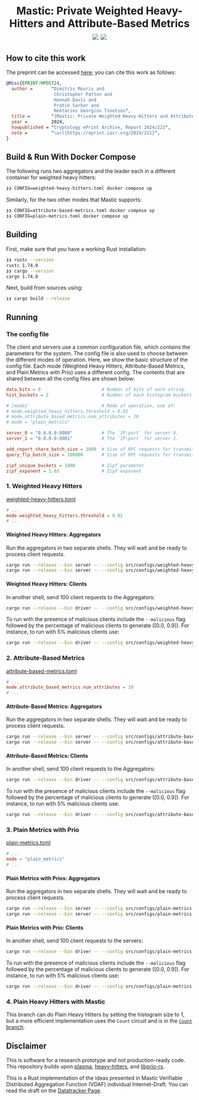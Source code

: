 <h1 align="center">Mastic: Private Weighted Heavy-Hitters and Attribute-Based Metrics
  <a href="https://github.com/TrustworthyComputing/mastic/actions/workflows/ci-build.yml"><img src="https://github.com/TrustworthyComputing/mastic/workflows/ci-build/badge.svg"></a>
  <a href="https://github.com/TrustworthyComputing/mastic/blob/main/LICENSE"><img src="https://img.shields.io/badge/license-MIT-blue.svg"></a>
</h1>

## How to cite this work
The preprint can be accessed [here](https://eprint.iacr.org/2024/221); you can
cite this work as follows:
```bibtex
@Misc{EPRINT:MPDST24,
  author =       "Dimitris Mouris and
                  Christopher Patton and
                  Hannah Davis and
                  Pratik Sarkar and
                  Nektarios Georgios Tsoutsos",
  title =        "{Mastic: Private Weighted Heavy-Hitters and Attribute-Based Metrics}",
  year =         2024,
  howpublished = "Cryptology ePrint Archive, Report 2024/221",
  note =         "\url{https://eprint.iacr.org/2024/221}",
}
```

## Build & Run With Docker Compose
The following runs two aggregators and the leader each in a different container
for weighted heavy hitters:
```bash
❯❯ CONFIG=weighted-heavy-hitters.toml docker compose up
```
Similarly, for the two other modes that Mastic supports:
```bash
❯❯ CONFIG=attribute-based-metrics.toml docker compose up
❯❯ CONFIG=plain-metrics.toml docker compose up
```

## Building

First, make sure that you have a working Rust installation:
```bash
❯❯ rustc --version
rustc 1.74.0
❯❯ cargo --version
cargo 1.74.0
```

Next, build from sources using:
```bash
❯❯ cargo build --release
```

## Running

### The config file
The client and servers use a common configuration file, which contains the
parameters for the system. The config file is also used to choose between the
different modes of operation. Here, we show the basic structure of the config
file. Each mode (Weighted Heavy Hitters, Attribute-Based Metrics, and Plain
Metrics with Prio) uses a different config. The contents that are shared between
all the config files are shown below:

```toml
data_bits = 8                       # Number of bits of each string.
hist_buckets = 2                    # Number of each histogram buckets

# [mode]                            # Mode of operation, one of:
# mode.weighted_heavy_hitters.threshold = 0.01
# mode.attribute_based_metrics.num_attributes = 10
# mode = "plain_metrics"

server_0 = "0.0.0.0:8000"           # The `IP:port` for server 0.
server_1 = "0.0.0.0:8001"           # The `IP:port` for server 1.

add_report_share_batch_size = 1000  # Size of RPC requests for transmitting keys.
query_flp_batch_size = 100000       # Size of RPC requests for transmitting FLPs.

zipf_unique_buckets = 1000          # Zipf parameter
zipf_exponent = 1.03                # Zipf exponent
```

### 1. Weighted Heavy Hitters
[weighted-heavy-hitters.toml](./src/configs/weighted-heavy-hitters.toml)
```toml
# ...
mode.weighted_heavy_hitters.threshold = 0.01
# ...
```

#### Weighted Heavy Hitters: Aggregators
Run the aggregators in two separate shells. They will wait and be ready to
process client requests.
```bash
cargo run --release --bin server -- --config src/configs/weighted-heavy-hitters.toml --server_id 0
cargo run --release --bin server -- --config src/configs/weighted-heavy-hitters.toml --server_id 1
```

#### Weighted Heavy Hitters: Clients
In another shell, send 100 client requests to the Aggregators:
```bash
cargo run --release --bin driver -- --config src/configs/weighted-heavy-hitters.toml -n 100
```

To run with the presence of malicious clients include the `--malicious` flag followed by the
percentage of malicious clients to generate ([0.0, 0.9]). For instance, to run with 5% malicious
clients use:
```bash
cargo run --release --bin driver -- --config src/configs/weighted-heavy-hitters.toml -n 100 --malicious 0.05
```

### 2. Attribute-Based Metrics
[attribute-based-metrics.toml](./src/configs/attribute-based-metrics.toml)
```toml
# ...
mode.attribute_based_metrics.num_attributes = 10
# ...
```

#### Attribute-Based Metrics: Aggregators
Run the aggregators in two separate shells. They will wait and be ready to
process client requests.
```bash
cargo run --release --bin server -- --config src/configs/attribute-based-metrics.toml --server_id 0
cargo run --release --bin server -- --config src/configs/attribute-based-metrics.toml --server_id 1
```

#### Attribute-Based Metrics: Clients
In another shell, send 100 client requests to the Aggregators:
```bash
cargo run --release --bin driver -- --config src/configs/attribute-based-metrics.toml -n 100
```

To run with the presence of malicious clients include the `--malicious` flag followed by the
percentage of malicious clients to generate ([0.0, 0.9]). For instance, to run with 5% malicious
clients use:
```bash
cargo run --release --bin driver -- --config src/configs/attribute-based-metrics.toml -n 100 --malicious 0.05
```

### 3. Plain Metrics with Prio
[plain-metrics.toml](./src/configs/plain-metrics.toml)
```toml
# ...
mode = "plain_metrics"
# ...
```

#### Plain Metrics with Prios: Aggregators
Run the aggregators in two separate shells. They will wait and be ready to
process client requests.
```bash
cargo run --release --bin server -- --config src/configs/plain-metrics.toml --server_id 0
cargo run --release --bin server -- --config src/configs/plain-metrics.toml --server_id 1
```

#### Plain Metrics with Prio: Clients
In another shell, send 100 client requests to the servers:
```bash
cargo run --release --bin driver -- --config src/configs/plain-metrics.toml -n 100
```

To run with the presence of malicious clients include the `--malicious` flag followed by the
percentage of malicious clients to generate ([0.0, 0.9]). For instance, to run with 5% malicious
clients use:
```bash
cargo run --release --bin driver -- --config src/configs/plain-metrics.toml -n 100 --malicious 0.05
```

### 4. Plain Heavy Hitters with Mastic
This branch can do Plain Heavy Hitters by setting the histogram size to 1, but a
more efficient implementation uses the `Count` circuit and is in the [`Count`
branch](https://github.com/TrustworthyComputing/mastic/tree/Count).


## Disclaimer

This is software for a research prototype and not production-ready code. This repository builds upon
[plasma](https://github.com/TrustworthyComputing/plasma),
[heavy-hitters](https://github.com/henrycg/heavyhitters), and
[libprio-rs](https://github.com/divviup/libprio-rs/tree/main).

This is a Rust implementation of the ideas presented in Mastic Verifiable
Distributed Aggregation Function (VDAF) individual Internet-Draft. You can read
the draft on the [Datatracker Page](https://datatracker.ietf.org/doc/draft-mouris-cfrg-mastic/).
